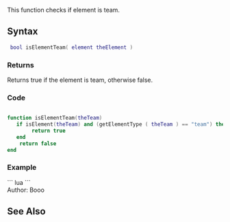 <lowercasetitle/>

This function checks if element is team.

Syntax
------

``` lua
 bool isElementTeam( element theElement ) 
```

### Returns

Returns true if the element is team, otherwise false.

### Code

``` lua

function isElementTeam(theTeam)
   if isElement(theTeam) and (getElementType ( theTeam ) == "team") then
        return true
   end  
    return false
end
```

### Example

<section name="Client" class="client" show="true">
``` lua
```

</section>
Author: Booo

See Also
--------
